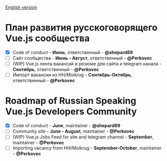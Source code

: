 [English version](#roadmap-of-russian-vuejs-developers-community)

# План развития русскоговорящего Vue.js сообщества

- [x] Code of conduct - **Июнь**, ответственный - **@shepard89**
- [ ] Сайт сообщества - **Июнь - Август**, ответственный - **@Perkovec**
- [ ] (WIP) Vue.js лента вакансий и резюме для сайта и telegram канала - **Сентябрь**, ответственный - **@Perkovec**
- [ ] Импорт вакансии из HH/Moikrug - **Сентябрь-Октябрь**, ответственный - **@Perkovec**

# Roadmap of Russian Speaking Vue.js Developers Community

- [x] Code of conduct - **June**, maintainer - **@shepard89**
- [ ] Community site - **June - August**, maintainer - **@Perkovec**
- [ ] (WIP) Vue.js Jobs Feed for site and telegram channel - **September**, maintainer - **@Perkovec**
- [ ] Importing vacancy from HH/Moikrug - **September-October**, maintainer - **@Perkovec**
